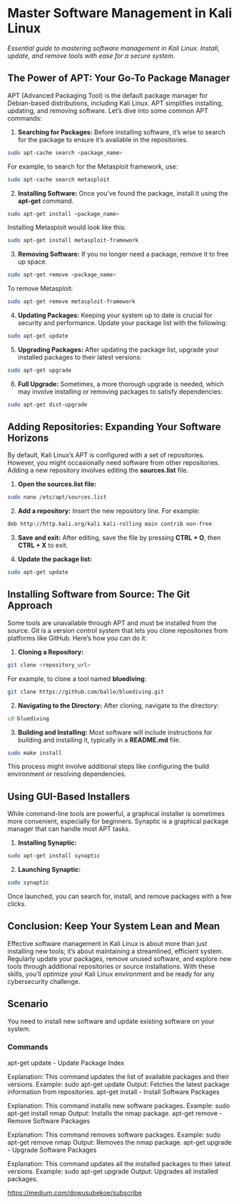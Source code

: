 # Master Software Management in Kali Linux

*Essential guide to mastering software management in Kali Linux. Install, update, and remove tools with ease for a secure system.*

## The Power of APT: Your Go-To Package Manager

APT (Advanced Packaging Tool) is the default package manager for Debian-based distributions, including Kali Linux. APT simplifies installing, updating, and removing software. Let’s dive into some common APT commands:

1. **Searching for Packages:** Before installing software, it’s wise to search for the package to ensure it’s available in the repositories.

```bash
sudo apt-cache search <package_name>
```
For example, to search for the Metasploit framework, use:

```bash
sudo apt-cache search metasploit
```

2. **Installing Software:** Once you’ve found the package, install it using the **apt-get** command.

```bash
sudo apt-get install <package_name>
```

Installing Metasploit would look like this:

```bash
sudo apt-get install metasploit-framework
```

3. **Removing Software:** If you no longer need a package, remove it to free up space.

```bash
sudo apt-get remove <package_name>
```

To remove Metasploit:

```bash
sudo apt-get remove metasploit-framework
```

4. **Updating Packages:** Keeping your system up to date is crucial for security and performance. Update your package list with the following:

```bash
sudo apt-get update
```

5. **Upgrading Packages:** After updating the package list, upgrade your installed packages to their latest versions:

```bash
sudo apt-get upgrade
```

6. **Full Upgrade:** Sometimes, a more thorough upgrade is needed, which may involve installing or removing packages to satisfy dependencies:

```bash
sudo apt-get dist-upgrade
```

## Adding Repositories: Expanding Your Software Horizons

By default, Kali Linux’s APT is configured with a set of repositories. However, you might occasionally need software from other repositories. Adding a new repository involves editing the **sources.list** file.

1. **Open the sources.list file:**

```bash
sudo nano /etc/apt/sources.list
```

2. **Add a repository:** Insert the new repository line. For example:


```bash
deb http://http.kali.org/kali kali-rolling main contrib non-free
```

3. **Save and exit:** After editing, save the file by pressing **CTRL + O**, then **CTRL + X** to exit.

4. **Update the package list:**

```bash
sudo apt-get update
```

## Installing Software from Source: The Git Approach

Some tools are unavailable through APT and must be installed from the source. Git is a version control system that lets you clone repositories from platforms like GitHub. Here’s how you can do it:

1. **Cloning a Repository:**

```bash
git clone <repository_url>
```

For example, to clone a tool named **bluediving**:

```bash
git clone https://github.com/balle/bluediving.git
```

2. **Navigating to the Directory:** After cloning, navigate to the directory:

```bash
cd bluediving
```

3. **Building and Installing:** Most software will include instructions for building and installing it, typically in a **README.md** file.

```bash
sudo make install
```

This process might involve additional steps like configuring the build environment or resolving dependencies.

## Using GUI-Based Installers

While command-line tools are powerful, a graphical installer is sometimes more convenient, especially for beginners. Synaptic is a graphical package manager that can handle most APT tasks.

1. **Installing Synaptic:**

```bash
sudo apt-get install synaptic
```

2. **Launching Synaptic:**

```bash
sudo synaptic
```

Once launched, you can search for, install, and remove packages with a few clicks.

## Conclusion: Keep Your System Lean and Mean
Effective software management in Kali Linux is about more than just installing new tools; it’s about maintaining a streamlined, efficient system. Regularly update your packages, remove unused software, and explore new tools through additional repositories or source installations. With these skills, you’ll optimize your Kali Linux environment and be ready for any cybersecurity challenge.

## Scenario 

You need to install new software and update existing software on your system.

### Commands

apt-get update - Update Package Index

Explanation: This command updates the list of available packages and their versions.
Example: sudo apt-get update
Output: Fetches the latest package information from repositories.
apt-get install - Install Software Packages

Explanation: This command installs new software packages.
Example: sudo apt-get install nmap
Output: Installs the nmap package.
apt-get remove - Remove Software Packages

Explanation: This command removes software packages.
Example: sudo apt-get remove nmap
Output: Removes the nmap package.
apt-get upgrade - Upgrade Software Packages

Explanation: This command updates all the installed packages to their latest versions.
Example: sudo apt-get upgrade
Output: Upgrades all installed packages.

https://medium.com/dowusubekoe/subscribe
